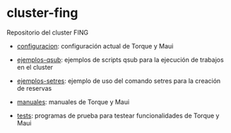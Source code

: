 cluster-fing
============

Repositorio del cluster FING

* [configuracion](https://github.com/hpc-cecal-uy/cluster-fing/tree/master/configuracion): configuración actual de Torque y Maui

* [ejemplos-qsub](https://github.com/hpc-cecal-uy/cluster-fing/tree/master/ejemplos-qsub): ejemplos de scripts qsub para la ejecución de trabajos en el cluster

* [ejemplos-setres](https://github.com/hpc-cecal-uy/cluster-fing/tree/master/ejemplos-setres): ejemplo de uso del comando setres para la creación de reservas

* [manuales](https://github.com/hpc-cecal-uy/cluster-fing/tree/master/manuales): manuales de Torque y Maui

* [tests](https://github.com/hpc-cecal-uy/cluster-fing/tree/master/tests): programas de prueba para testear funcionalidades de Torque y Maui